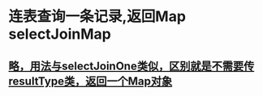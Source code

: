 # 连表查询一条记录,返回Map selectJoinMap

## [略，用法与selectJoinOne类似，区别就是不需要传resultType类，返回一个Map对象](./selectJoinOne.html)
